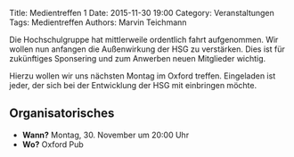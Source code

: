 Title: Medientreffen 1
Date: 2015-11-30 19:00
Category: Veranstaltungen
Tags: Medientreffen
Authors: Marvin Teichmann

Die Hochschulgruppe hat mittlerweile ordentlich fahrt aufgenommen. Wir wollen nun anfangen die Außenwirkung der HSG zu verstärken. Dies ist für zukünftiges Sponsering und zum Anwerben neuen Mitglieder wichtig.

Hierzu wollen wir uns nächsten Montag im Oxford treffen. Eingeladen ist jeder, der sich bei der Entwicklung der HSG mit einbringen möchte. 


## Organisatorisches

* **Wann?** Montag, 30. November um 20:00 Uhr
* **Wo?** Oxford Pub